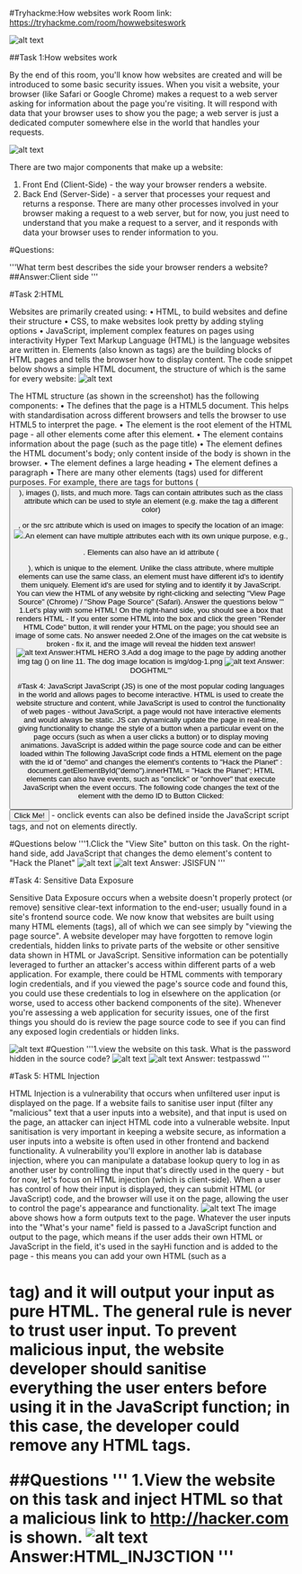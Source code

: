 #Tryhackme:How websites work
Room link: https://tryhackme.com/room/howwebsiteswork

![alt text](https://github.com/BarathkumarJK/THM-writeups/blob/main/How%20websites%20work%20writeup/images/0.png)

 
##Task 1:How websites work

By the end of this room, you'll know how websites are created and will be introduced to some basic security issues.
When you visit a website, your browser (like Safari or Google Chrome) makes a request to a web server asking for information about the page you're visiting. It will respond with data that your browser uses to show you the page; a web server is just a dedicated computer somewhere else in the world that handles your requests.

![alt text](https://github.com/BarathkumarJK/THM-writeups/blob/main/How%20websites%20work%20writeup/images/1.png)

There are two major components that make up a website:
1.	Front End (Client-Side) - the way your browser renders a website.
2.	Back End (Server-Side) - a server that processes your request and returns a response.
There are many other processes involved in your browser making a request to a web server, but for now, you just need to understand that you make a request to a server, and it responds with data your browser uses to render information to you.

#Questions:

'''What term best describes the side your browser renders a website?  
   ##Answer:Client side
'''

#Task 2:HTML

Websites are primarily created using: 
•	HTML, to build websites and define their structure
•	CSS, to make websites look pretty by adding styling options
•	JavaScript, implement complex features on pages using interactivity
Hyper Text Markup Language (HTML) is the language websites are written in. Elements (also known as tags) are the building blocks of HTML pages and tells the browser how to display content. The code snippet below shows a simple HTML document, the structure of which is the same for every website:
![alt text](https://github.com/BarathkumarJK/THM-writeups/blob/main/How%20websites%20work%20writeup/images/2..png)

The HTML structure (as shown in the screenshot) has the following components:
•	The <!DOCTYPE html> defines that the page is a HTML5 document. This helps with standardisation across different browsers and tells the browser to use HTML5 to interpret the page.
•	The <html> element is the root element of the HTML page - all other elements come after this element.
•	The <head> element contains information about the page (such as the page title)
•	The <body> element defines the HTML document's body; only content inside of the body is shown in the browser.
•	The  element defines a large heading
•	The   element defines a paragraph
•	There are many other elements (tags) used for different purposes. For example, there are tags for buttons (<button>), images (<img>), lists, and much more. 
Tags can contain attributes such as the class attribute which can be used to style an element (e.g. make the tag a different color) <p class="bold-text">, or the src attribute which is used on images to specify the location of an image: <img src="img/cat.jpg">.An element can have multiple attributes each with its own unique purpose, e.g., <p attribute1="value1" attribute2="value2">.
Elements can also have an id attribute (<p id="example">), which is unique to the element. Unlike the class attribute, where multiple elements can use the same class, an element must have different id's to identify them uniquely. Element id's are used for styling and to identify it by JavaScript.
You can view the HTML of any website by right-clicking and selecting "View Page Source" (Chrome) / "Show Page Source" (Safari).
Answer the questions below
''' 1.Let's play with some HTML! On the right-hand side, you should see a box that renders HTML - If you enter some HTML into the box and click the green "Render HTML Code" button, it will render your HTML on the page; you should see an image of some cats.
    No answer needed
    2.One of the images on the cat website is broken - fix it, and the image will reveal the hidden text answer!  
    ![alt text](https://github.com/BarathkumarJK/THM-writeups/blob/main/How%20websites%20work%20writeup/images/2.png)
    Answer:HTML HERO
    3.Add a dog image to the page by adding another img tag (<img>) on line 11. The dog image location is img/dog-1.png
    ![alt text](https://github.com/BarathkumarJK/THM-writeups/blob/main/How%20websites%20work%20writeup/images/3.png)
    Answer: DOGHTML'''

#Task 4: JavaScript
JavaScript (JS) is one of the most popular coding languages in the world and allows pages to become interactive. HTML is used to create the website structure and content, while JavaScript is used to control the functionality of web pages - without JavaScript, a page would not have interactive elements and would always be static. JS can dynamically update the page in real-time, giving functionality to change the style of a button when a particular event on the page occurs (such as when a user clicks a button) or to display moving animations.
JavaScript is added within the page source code and can be either loaded within <script> tags or can be included remotely with the src attribute: <script src="/location/of/javascript_file.js"></script>
The following JavaScript code finds a HTML element on the page with the id of "demo" and changes the element's contents to "Hack the Planet" : document.getElementById("demo").innerHTML = "Hack the Planet";
HTML elements can also have events, such as "onclick" or "onhover" that execute JavaScript when the event occurs. The following code changes the text of the element with the demo ID to Button Clicked: <button onclick='document.getElementById("demo").innerHTML = "Button Clicked";'>Click Me!</button> - onclick events can also be defined inside the JavaScript script tags, and not on elements directly. 

#Questions below
'''1.Click the "View Site" button on this task. On the right-hand side, add JavaScript that changes the demo element's content to "Hack the Planet" 
  ![alt text](https://github.com/BarathkumarJK/THM-writeups/blob/main/How%20websites%20work%20writeup/images/5..png)
  ![alt text](https://github.com/BarathkumarJK/THM-writeups/blob/main/How%20websites%20work%20writeup/images/6...png)
Answer: JSISFUN
'''

#Task 4: Sensitive Data Exposure

Sensitive Data Exposure occurs when a website doesn't properly protect (or remove) sensitive clear-text information to the end-user; usually found in a site's frontend source code.
We now know that websites are built using many HTML elements (tags), all of which we can see simply by "viewing the page source". A website developer may have forgotten to remove login credentials, hidden links to private parts of the website or other sensitive data shown in HTML or JavaScript.
 Sensitive information can be potentially leveraged to further an attacker's access within different parts of a web application. For example, there could be HTML comments with temporary login credentials, and if you viewed the page's source code and found this, you could use these credentials to log in elsewhere on the application (or worse, used to access other backend components of the site).
Whenever you're assessing a web application for security issues, one of the first things you should do is review the page source code to see if you can find any exposed login credentials or hidden links.

![alt text](https://github.com/BarathkumarJK/THM-writeups/blob/main/How%20websites%20work%20writeup/images/6..png)
#Question
'''1.view the website on this task. What is the password hidden in the source code? 
  ![alt text](https://github.com/BarathkumarJK/THM-writeups/blob/main/How%20websites%20work%20writeup/images/6.png)
  ![alt text](https://github.com/BarathkumarJK/THM-writeups/blob/main/How%20websites%20work%20writeup/images/7.png)
  Answer: testpasswd
'''

#Task 5: HTML Injection

HTML Injection is a vulnerability that occurs when unfiltered user input is displayed on the page. If a website fails to sanitise user input (filter any "malicious" text that a user inputs into a website), and that input is used on the page, an attacker can inject HTML code into a vulnerable website.
Input sanitisation is very important in keeping a website secure, as information a user inputs into a website is often used in other frontend and backend functionality. A vulnerability you'll explore in another lab is database injection, where you can manipulate a database lookup query to log in as another user by controlling the input that's directly used in the query - but for now, let's focus on HTML injection (which is client-side).
When a user has control of how their input is displayed, they can submit HTML (or JavaScript) code, and the browser will use it on the page, allowing the user to control the page's appearance and functionality.
![alt text](https://github.com/BarathkumarJK/THM-writeups/blob/main/How%20websites%20work%20writeup/images/8.png)
The image above shows how a form outputs text to the page. Whatever the user inputs into the "What's your name" field is passed to a JavaScript function and output to the page, which means if the user adds their own HTML or JavaScript in the field, it's used in the sayHi function and is added to the page - this means you can add your own HTML (such as a <h1> tag) and it will output your input as pure HTML.
The general rule is never to trust user input. To prevent malicious input, the website developer should sanitise everything the user enters before using it in the JavaScript function; in this case, the developer could remove any HTML tags.

##Questions
'''
1.View the website on this task and inject HTML so that a malicious link to http://hacker.com is shown. 
![alt text](https://github.com/BarathkumarJK/THM-writeups/blob/main/How%20websites%20work%20writeup/images/9.png)
Answer:HTML_INJ3CTION
'''
